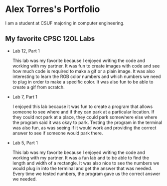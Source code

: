 
# Alex Torres's Portfolio

I am a student at CSUF majoring in computer engineering.

## My favorite CPSC 120L Labs

* Lab 12, Part 1

  This lab was my favorite because I enjoyed writing the code and working with my partner. 
  It was fun to create images with code and see how much code is required to make a gif or a plain image. 
  It was also interesting to learn the RGB color numbers and which numbers we need to plug in order to make a specific color. 
  It was also fun to be able to create a gif from scratch.

* Lab 7, Part 1

  I enjoyed this lab because it was fun to create a program that allows someone to see where and if they can park at a particular location. 
  If they could not park at a place, they could park somewhere else where the program said it was okay to park. 
  Testing the program in the terminal was also fun, as was seeing if it would work and providing the correct answer to see if someone would park there.

* Lab 5, Part 1

  This lab was my favorite because I enjoyed writing the code and working with my partner. 
  It was a fun lab and to be able to find the length and width of a rectangle. 
  It was also nice to see the numbers we would plug in into the terminal and get the answer that was needed. 
   Every time we tested numbers, the program gave us the correct answer we needed.
